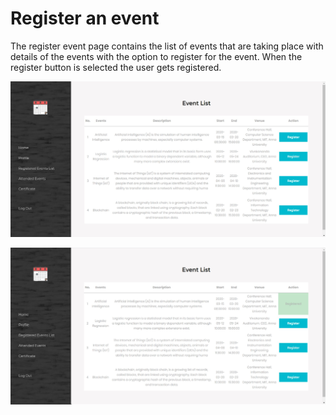 # Register an event

The register event page contains the list of events that are taking place with details of the events with the option to register for the event. When the register button is selected the user gets registered.

![Information about each event is shown in a list format.](../../.gitbook/assets/reg11.jpg)

![ Each user can only register for that event once.](../../.gitbook/assets/reg22.jpg)
